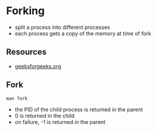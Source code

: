 # Forking
* split a process into different processes
* each process gets a copy of the memory at time of fork

## Resources
* [geeksforgeeks.org](https://www.geeksforgeeks.org/fork-system-call/)

## Fork
`man fork`

* the PID of the child process is returned in the parent
* 0 is returned in the child
* on failure, -1 is returned in the parent
